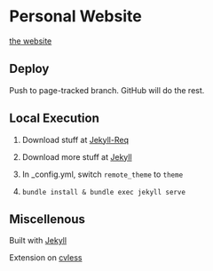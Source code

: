 # Personal Website

<a href="shbyun080.github.io" target="_blank">the website</a>

## Deploy

Push to page-tracked branch. GitHub will do the rest.

## Local Execution

1. Download stuff at <a href="https://jekyllrb.com/docs/installation/#requirements" target="_blank">Jekyll-Req</a>

2. Download more stuff at <a href="https://jekyllrb.com/docs/" target="_blank">Jekyll</a>

3. In _config.yml, switch ```remote_theme``` to ```theme```

4. ```bundle install & bundle exec jekyll serve```

## Miscellenous
Built with <a href="https://jekyllrb.com" target="_blank">Jekyll</a>

Extension on <a href="https://github.com/piazzai/cvless" target="_blank">cvless</a>
